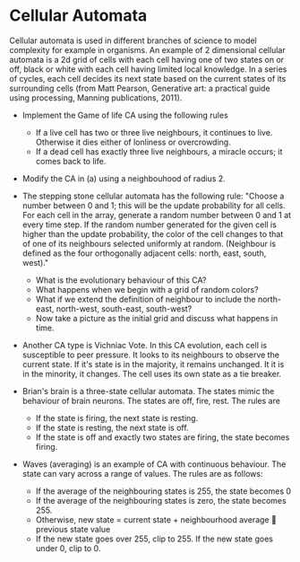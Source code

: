 # Cellular Automata

Cellular automata is used in different branches of science to model complexity for
example in organisms. An example of 2 dimensional cellular automata is a 2d grid of cells with each
cell having one of two states on or off, black or white with each cell having limited local knowledge.
In a series of cycles, each cell decides its next state based on the current states of its surrounding cells
(from Matt Pearson, Generative art: a practical guide using processing, Manning publications, 2011).

- Implement the Game of life CA using the following rules
    * If a live cell has two or three live neighbours, it continues to live. Otherwise it dies either of lonliness or overcrowding.
    * If a dead cell has exactly three live neighbours, a miracle occurs; it comes back to life.

- Modify the CA in (a) using a neighbouhood of radius 2.

- The stepping stone cellular automata has the following rule: "Choose a number between 0 and 1; this will be the update probability for all cells. For each cell in the array, generate a random number between 0 and 1 at every time step. If the random number generated for the given cell is higher than the update probability, the color of the cell changes to that of one of its neighbours selected uniformly at random. (Neighbour is defined as the four orthogonally adjacent cells: north, east, south, west)."
    * What is the evolutionary behaviour of this CA?
    * What happens when we begin with a grid of random colors?
    * What if we extend the definition of neighbour to include the north-east, north-west, south-east, south-west?
    * Now take a picture as the initial grid and discuss what happens in time.

- Another CA type is Vichniac Vote. In this CA evolution, each cell is susceptible to peer pressure. It looks to its neighbours to observe the current state. If it's state is in the majority, it remains unchanged. It it is in the minority, it changes. The cell uses its own state as a tie breaker.

- Brian's brain is a three-state cellular automata. The states mimic the behaviour of brain neurons. The states are off, fire, rest. The rules are
    * If the state is firing, the next state is resting.
    * If the state is resting, the next state is off.
    * If the state is off and exactly two states are firing, the state becomes firing.

- Waves (averaging) is an example of CA with continuous behaviour. The state can vary across a range of values. The rules are as follows:
    * If the average of the neighbouring states is 255, the state becomes 0
    * If the average of the neighbouring states is zero, the state becomes 255.
    * Otherwise,
        new state = current state + neighbourhood average 􀀀 previous state value
    * If the new state goes over 255, clip to 255. If the new state goes under 0, clip to 0.